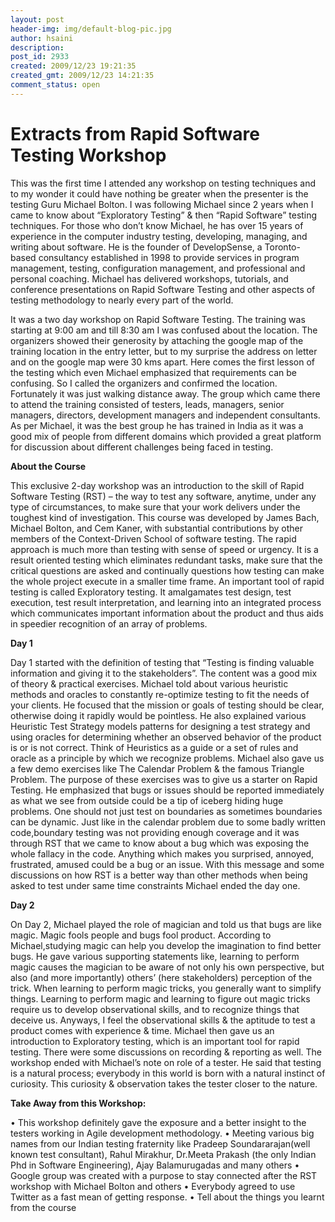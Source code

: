 ```yaml
---
layout: post
header-img: img/default-blog-pic.jpg
author: hsaini
description: 
post_id: 2933
created: 2009/12/23 19:21:35
created_gmt: 2009/12/23 14:21:35
comment_status: open
---
```


# Extracts from Rapid Software Testing Workshop

<p style="text-align: left;">This was the first time I attended any workshop on testing techniques and to my wonder it could have nothing be greater when the presenter is the testing Guru Michael Bolton.  I was following Michael since 2 years when I came to know about “Exploratory Testing” &amp; then “Rapid Software” testing techniques. For those who don’t know Michael, he has over 15 years of experience in the computer industry testing, developing, managing, and writing about software. He is the founder of DevelopSense, a Toronto-based consultancy established in 1998 to provide services in program management, testing, configuration management, and professional and personal coaching. Michael has delivered workshops, tutorials, and conference presentations on Rapid Software Testing and other aspects of testing methodology to nearly every part of the world.</p>

<p>It was a two day workshop on Rapid Software Testing.  The training was starting at 9:00 am and till 8:30 am I was confused about the location. The organizers showed their generosity by attaching the google map of the training location in the entry letter, but to my surprise the address on letter and on the google map were 30 kms apart. Here comes the first lesson of the testing which even Michael emphasized that requirements can be confusing. So I called the organizers and confirmed the location. Fortunately it was just walking distance away. The group which came there to attend the training consisted of testers, leads, managers, senior managers, directors, development managers and independent consultants. As per Michael, it was the best group he has trained in India as it was a good mix of people from different domains which provided a great platform for discussion about different challenges being faced in testing.<!--more-->
<p style="text-align: left;"><strong>About the Course</strong></p>
<p style="text-align: left;">This exclusive 2-day workshop was an introduction to the skill of Rapid Software Testing (RST) – the way to test any software, anytime, under any type of circumstances, to make sure that your work delivers under the toughest kind of investigation. This course was developed by James Bach, Michael Bolton, and Cem Kaner, with substantial contributions by other members of the Context-Driven School of software testing. The rapid approach is much more than testing with sense of speed or urgency. It is a result oriented testing which eliminates redundant tasks, make sure that the critical questions are asked and continually questions how testing can make the whole project execute in a smaller time frame. An important tool of rapid testing is called Exploratory testing. It amalgamates test design, test execution, test result interpretation, and learning into an integrated process which communicates important information about the product and thus aids in speedier recognition of an array of problems.</p>
<p style="text-align: left;"><strong>Day 1</strong></p>
<p style="text-align: left;">Day 1 started with the definition of testing that “Testing is finding valuable information and giving it to the stakeholders”. The content was a good mix of theory &amp; practical exercises.  Michael told about various heuristic methods and oracles to constantly re-optimize testing to fit the needs of your clients. He focused that the mission or goals of testing should be clear, otherwise doing it rapidly would be pointless. He also explained various Heuristic Test Strategy models patterns for designing a test strategy and using oracles for determining whether an observed behavior of the product is or is not correct. Think of Heuristics as a guide or a set of rules and oracle as a principle by which we recognize problems. Michael also gave us a few demo exercises like The Calendar Problem &amp; the famous Triangle Problem. The purpose of these exercises was to give us a starter on Rapid Testing. He emphasized that bugs or issues should be reported immediately as what we see from outside could be a tip of iceberg hiding huge problems. One should not just test on boundaries as sometimes boundaries can be dynamic. Just like in the calendar problem due to some badly written code,boundary testing was not providing enough coverage and it was through RST that we came to know about a bug which was exposing the whole fallacy in the code.  Anything which makes you surprised, annoyed, frustrated, amused could be a bug or an issue. With this message and some discussions on how RST is a better way than other methods when being asked to test under same time constraints Michael ended the day one.</p>
<p style="text-align: left;"><strong>Day 2</strong></p>
<p style="text-align: left;">On Day 2, Michael played the role of magician and told us that bugs are like magic. Magic fools people and bugs fool product. According to Michael,studying magic can help you develop the imagination to find better bugs. He gave various supporting statements like, learning to perform magic causes the magician to be aware of not only his own perspective, but also (and more importantly) others’ (here stakeholders) perception of the trick. When learning to perform magic tricks, you generally want to simplify things. Learning to perform magic and learning to figure out magic tricks require us to develop observational skills, and to recognize things that deceive us. Anyways, I feel the observational skills &amp; the aptitude to test a product comes with experience &amp; time. Michael then gave us an introduction to Exploratory testing, which is an important tool for rapid testing. There were some discussions on recording &amp; reporting as well. The workshop ended with Michael’s note on role of a tester. He said that testing is a natural process; everybody in this world is born with a natural instinct of curiosity. This curiosity &amp; observation takes the tester closer to the nature.</p>
<p style="text-align: left;"><strong>Take Away from this Workshop:</strong></p></p>
<p style="text-align: left;">•  This workshop definitely gave the exposure and a better insight to the testers working in Agile development methodology.
•   Meeting various big names from our Indian testing fraternity like Pradeep Soundararajan(well known test consultant), Rahul Mirakhur, Dr.Meeta Prakash (the only Indian Phd in Software Engineering), Ajay Balamurugadas and many others
•   Google group was created with a purpose to stay connected after the RST workshop with Michael Bolton and others
•   Everybody agreed to use Twitter as a fast mean of getting response.
•   Tell about the things you learnt from the course</p>